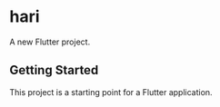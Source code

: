# hari

A new Flutter project.

## Getting Started

This project is a starting point for a Flutter application.


